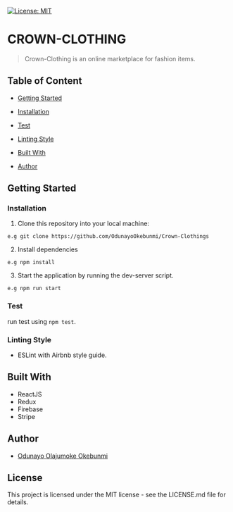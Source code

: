 [![License: MIT](https://img.shields.io/badge/License-MIT-yellow.svg)](https://opensource.org/licenses/MIT)
 
# CROWN-CLOTHING

> Crown-Clothing is an online marketplace for fashion items.


## Table of Content
 * [Getting Started](#getting-started)
 
 * [Installation](#installation)

 * [Test](#test)
 

 * [Linting Style](#linting-style)
 
 * [Built With](#built-with)
 
 * [Author](#author)


## Getting Started

### Installation
1. Clone this repository into your local machine:
```
e.g git clone https://github.com/OdunayoOkebunmi/Crown-Clothings
```
2. Install dependencies 
```
e.g npm install
```
3. Start the application by running the dev-server script.

```
e.g npm run start
```

### Test
run test using ```npm test```.

### Linting Style
* ESLint with Airbnb style guide. 


## Built With
* ReactJS
* Redux
* Firebase
* Stripe

## Author
*  [Odunayo Olajumoke Okebunmi](https://twitter.com/OdunayoO_)

## License
This project is licensed under the MIT license - see the LICENSE.md file for details.
